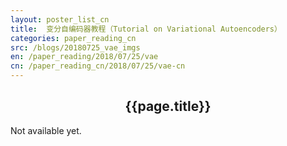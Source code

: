 ```yaml
---
layout: poster_list_cn
title: 	变分自编码器教程（Tutorial on Variational Autoencoders）
categories: paper_reading_cn
src: /blogs/20180725_vae_imgs
en: /paper_reading/2018/07/25/vae
cn: /paper_reading_cn/2018/07/25/vae-cn
---
```


<h2 align="center">{{page.title}}</h2>
<p>Not available yet.</p>